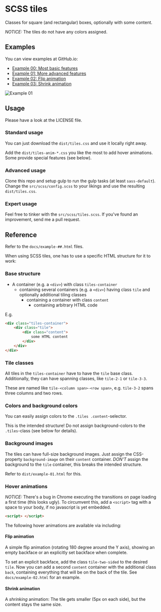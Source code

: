 # SCSS tiles

Classes for square (and rectangular) boxes, optionally with some content.

*NOTICE:* The tiles do not have any colors assigned. 

## Examples

You can view examples at GitHub.io:
* [Example 00: Most basic features](https://harryak.github.io/scss_tiles/example-00.html)
* [Example 01: More advanced features](https://harryak.github.io/scss_tiles/example-01.html)
* [Example 02: Flip animation](https://harryak.github.io/scss_tiles/example-02.html)
* [Example 03: Shrink animation](https://harryak.github.io/scss_tiles/example-03.html)

![Example 01](https://harryak.github.io/scss_tiles/example-01.jpg)

## Usage

Please have a look at the LICENSE file.

### Standard usage

You can just download the `dist/tiles.css` and use it locally right away.

Add the `dist/tiles-anim-*.css` you like the most to add hover animations.
Some provide special features (see below).

### Advanced usage

Clone this repo and setup gulp to run the gulp tasks (at least `sass-default`).
Change the `src/scss/config.scss` to your likings and use the resulting `dist/tiles.css`.

### Expert usage

Feel free to tinker with the `src/scss/tiles.scss`. If you've found an improvement, send me a pull request.

## Reference

Refer to the `docs/example-##.html` files.

When using SCSS tiles, one has to use a specific HTML structure for it to work:

### Base structure

- A container (e.g. a `<div>`) with class `tiles-container`
  - containing several containers (e.g. a `<div>`) having class `tile` and optionally additional tiling classes
    - containing a container with class `content`
      - containing arbitrary HTML code

E.g.

```html
<div class="tiles-container">
    <div class="tile">
        <div class="content">
            some HTML content
        </div>
    </div>
</div>
```

### Tile classes

All tiles in the `tiles-container` have to have the `tile` base class. Additionally, they can have spanning classes, like `tile-2-1` or `tile-3-3`.

These are named like `tile-<column span>-<row span>`, e.g. `tile-3-2` spans three columns and two rows.

### Colors and background colors

You can easily assign colors to the `.tiles .content`-selector.

This is the intended structure! Do not assign background-colors to the `.tiles`-class (see below for details).

### Background images

The tiles can have full-size background images. Just assign the CSS-property `background-image` on their `content` container.
*DON'T* assign the background to the `tile` container, this breaks the intended structure.

Refer to `dist/example-01.html` for this.

### Hover animations

*NOTICE:* There's a bug in Chrome executing the transitions on page loading a first time (this looks ugly).
To circumvent this, add a `<script>` tag with a space to your body, if no javascript is yet embedded.
```html
<script> </script>
``` 

The following hover animations are available via including:

#### Flip animation

A simple flip animation (rotating 180 degree around the Y axis), showing an empty backface or an explicitly set backface when complete.

To set an explicit backface, add the class `tile-two-sided` to the desired `tile`. Now you can add a second `content` container with the additional class `back`, containing everything that will be on the back of the tile. See `docs/example-02.html` for an example.

#### Shrink animation

A *shrinking* animation: The tile gets smaller (5px on each side), but the content stays the same size.